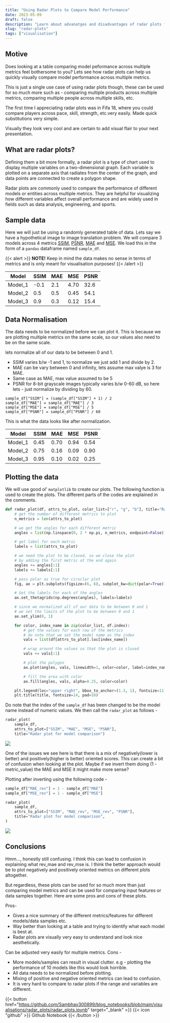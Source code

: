 ```yaml
---
title: "Using Radar Plots to Compare Model Performance"
date: 2023-05-09
draft: false
description: "Learn about advanatges and disadvantages of radar plots for benchmarking models"
slug: "radar-plots"
tags: ["visualisation"]
---
```



<!-- Contents-
- [Motive](#motive)
- [What are radar plots?](#what-are-radar-plots)
- [Sample data](#sample-data)
- [Data Normalisation](#data-normalisation)
- [Plotting the data](#plotting-the-data)
- [Conclusions](#conclusions) -->


## Motive 
Does looking at a table comparing model peformance across multiple metrics feel bothersome to you? Lets see how radar plots can help us quickly visually compare model performance across multiple metrics. 

This is just a single use case of using radar plots though, these can be used for so much more such as - comparing multiple products across multiple metrics, comparing multiple people across multiple skills, etc. 

The first time I appreciating radar plots was in Fifa 18, where you could compare players across pace, skill, strength, etc.very easily. Made quick substitutions very simple. 

Visually they look very cool and are certain to add visual flair to your next presentation. 


## What are radar plots?
Defining them a bit more formally, a radar plot is a type of chart used to display multiple variables on a two-dimensional graph. Each variable is plotted on a separate axis that radiates from the center of the graph, and data points are connected to create a polygon shape. 

Radar plots are commonly used to compare the performance of different models or entities across multiple metrics. They are helpful for visualizing how different variables affect overall performance and are widely used in fields such as data analysis, engineering, and sports.


## Sample data 
Here we will just be using a randomly generated table of data. Lets say we have a hypothetical image to image translation problem. We will compare 3 models across 4 metrics [SSIM](https://en.wikipedia.org/wiki/Structural_similarity), [PSNR](https://en.wikipedia.org/wiki/Peak_signal-to-noise_ratio), [MAE](https://en.wikipedia.org/wiki/Mean_absolute_error) and [MSE](https://en.wikipedia.org/wiki/Mean_squared_error). We load this in the form of a `pandas` dataframe named `sample_df`. 

{{< alert >}}
**NOTE!** Keep in mind the data makes no sense in terms of metrics and is only meant for visualisation purposes!
{{< /alert >}}

|Model   | SSIM | MAE |  MSE | PSNR|
|--------|------|-----|------|-----|
|Model_1 | -0.1 | 2.1 | 4.70 | 32.6|
|Model_2 |  0.5 | 0.5 | 0.45 | 54.1|
|Model_3 |  0.9 | 0.3 | 0.12 | 15.4|

## Data Normalisation
The data needs to be normalized before we can plot it. This is because we are plotting multiple metrics on the same scale, so our values also need to be on the same scale. 

lets normalize all of our data to be between 0 and 1.

- SSIM varies b/w -1 and 1, to normalize we just add 1 and divide by 2.
- MAE can be vary between 0 and infinity, lets assume max valye is 3 for MAE.
- Same case as MAE, max value assumed to be 5
- PSNR for 8-bit grayscale images typically varies b/w 0-60 dB, so here lets - just normalize by dividing by 60.

```
sample_df["SSIM"] = (sample_df["SSIM"] + 1) / 2
sample_df["MAE"] = sample_df["MAE"] / 3
sample_df["MSE"] = sample_df["MSE"] / 5
sample_df["PSNR"] = sample_df["PSNR"] / 60
```
This is what the data looks like after normalization.

|Model   | SSIM | MAE |  MSE | PSNR|
|--------|------|-----|------|-----|
|Model_1 |  0.45|0.70 |	0.94 |0.54 |
|Model_2 |	0.75|0.16 |	0.09 |0.90 |
|Model_3 |	0.95|0.10 |	0.02 |0.25 |


## Plotting the data
We will use good ol' `matplotlib` to create our plots. The following function is used to create the plots. The different parts of the codes are explained in the comments. 


```python
def radar_plot(df, attrs_to_plot, color_list=["r", "g", "b"], title="Radar plot"):
    # get the number of different metrics to plot
    n_metrics = len(attrs_to_plot)

    # we get the angles for each different metric
    angles = list(np.linspace(0, 2 * np.pi, n_metrics, endpoint=False))

    # get label for each metric
    labels = list(attrs_to_plot)

    # we need the plot to be closed, so we close the plot
    # by adding the first metric at the end again
    angles += angles[:1]
    labels += labels[:1]

    # pass polar as true for ciruclar plot
    fig, ax = plt.subplots(figsize=(6, 6), subplot_kw=dict(polar=True))

    # Set the labels for each of the angles
    ax.set_thetagrids(np.degrees(angles), labels=labels)

    # since we normalized all of our data to be between 0 and 1
    # we set the limits of the plot to be between 0 and 1
    ax.set_ylim(0, 1)

    for color, index_name in zip(color_list, df.index):
        # get the values for each row of the metrics
        # do note that we set the model name as the index
        vals = list(df[attrs_to_plot].loc[index_name])

        # wrap around the values so that the plot is closed
        vals += vals[:1]

        # plot the polygon
        ax.plot(angles, vals, linewidth=1, color=color, label=index_name)

        # fill the area with color
        ax.fill(angles, vals, alpha=0.25, color=color)

    plt.legend(loc="upper right", bbox_to_anchor=(1.3, 1), fontsize=11)
    plt.title(title, fontsize=14, pad=10)
```

Do note that the index of the `sample_df` has been changed to be the model name instead of numeric values. We then call the `radar_plot` as follows - 
```python
radar_plot(
    sample_df,
    attrs_to_plot=["SSIM", "MAE", "MSE", "PSNR"],
    title="Radar plot for model comparison")
```
<img class="thumbnailshadow" src="imgs/plot_1.png"/>

One of the issues we see here is that there is a mix of negatively(lower is better) and positively(higher is better) oriented scores. This can create a bit of confusion when looking at the plot. Maybe if we invert them doing (1 - metric_value) the MAE and MSE it might make more sense?

Plotting after inverting using the following code - 

```python
sample_df["MAE_rev"] = 1 - sample_df["MAE"]
sample_df["MSE_rev"] = 1 - sample_df["MSE"]

radar_plot(
    sample_df,
    attrs_to_plot=["SSIM", "MAE_rev", "MSE_rev", "PSNR"],
    title="Radar plot for model comparison",
)
```
<img class="thumbnailshadow" src="imgs/plot_2.png"/>

## Conclusions
Hmm..., honestly still confusing. I think this can lead to confusion in explaining what rev_mae and rev_mse is. I think the better approach would be to plot negatively and positively oriented metrics on different plots altogether.

But regardless, these plots can be used for so much more than just comparing model metrics and can be used for comparing input features or data samples together. Here are some pros and cons of these plots.

Pros-
- Gives a nice summary of the different metrics/features for different models/data samples etc.
- Way better than looking at a table and trying to identify what each model is best at.
- Radar plots are visually very easy to understand and look nice aesthetically.

Can be adjusted very easily for multiple metrics.
Cons -

- More models/samples can result in visual clutter. e.g - plotting the performance of 10 models like this would look horrible.
- All data needs to be normalized before plotting.
- Mixing of positive and negative oriented metrics can lead to confusion.
- It is very hard to compare to radar plots if the range and variables are different. 

{{< button href="https://github.com/Sambhav300899/blog_notebooks/blob/main/visualisations/radar_plots/radar_plots.ipynb" target="_blank" >}}
{{< icon "github" >}} Github Notebook 
{{< /button >}}